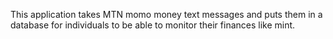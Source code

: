 This application takes MTN momo money text messages and puts them in a database for individuals to be able to monitor their finances like mint. 
